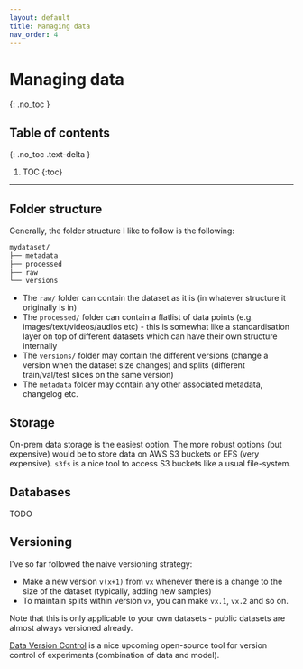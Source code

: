 ```yaml
---
layout: default
title: Managing data
nav_order: 4
---
```


# Managing data
{: .no_toc }

## Table of contents
{: .no_toc .text-delta }

1. TOC
{:toc}

---

## Folder structure

Generally, the folder structure I like to follow is the following:
```bash
mydataset/
├── metadata
├── processed
├── raw
└── versions
```

* The `raw/` folder can contain the dataset as it is (in whatever structure it originally is in)
* The `processed/` folder can contain a flatlist of data points (e.g. images/text/videos/audios etc) - this is somewhat like a standardisation layer on top of different datasets which can have their own structure internally
* The `versions/` folder may contain the different versions (change a version when the dataset size changes) and splits (different train/val/test slices on the same version)
* The `metadata` folder may contain any other associated metadata, changelog etc.


## Storage

On-prem data storage is the easiest option. The more robust options (but expensive) would be to store data on AWS S3 buckets or EFS (very expensive). `s3fs` is a nice tool to access S3 buckets like a usual file-system.


## Databases

TODO

## Versioning

I've so far followed the naive versioning strategy:
* Make a new version `v(x+1)` from `vx` whenever there is a change to the size of the dataset (typically, adding new samples)
* To maintain splits within version `vx`, you can make `vx.1`, `vx.2` and so on.

Note that this is only applicable to your own datasets - public datasets are almost always versioned already.

[Data Version Control](https://dvc.org/) is a nice upcoming open-source tool for version control of experiments (combination of data and model).

